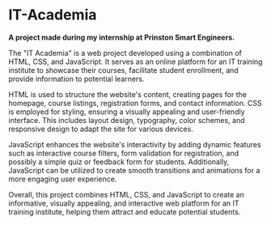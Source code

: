 # IT-Academia 
**A project made during my internship at Prinston Smart Engineers.**

The "IT Academia" is a web project developed using a combination of HTML, CSS, and JavaScript. It serves as an online platform for an IT training institute to showcase their courses, facilitate student enrollment, and provide information to potential learners. 

HTML is used to structure the website's content, creating pages for the homepage, course listings, registration forms, and contact information. CSS is employed for styling, ensuring a visually appealing and user-friendly interface. This includes layout design, typography, color schemes, and responsive design to adapt the site for various devices.

JavaScript enhances the website's interactivity by adding dynamic features such as interactive course filters, form validation for registration, and possibly a simple quiz or feedback form for students. Additionally, JavaScript can be utilized to create smooth transitions and animations for a more engaging user experience.

Overall, this project combines HTML, CSS, and JavaScript to create an informative, visually appealing, and interactive web platform for an IT training institute, helping them attract and educate potential students.
